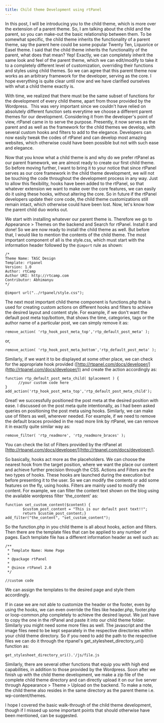 ```yaml
---
title: Child theme Development using rtPanel
---
```


In this post, I will be introducing you to the child theme, which is more over the extension of a parent theme. So, I am talking about the child and the parent, so you can make-out the basic relationship between them. To be somewhat specific, the child theme inherits the functionality of a parent theme, say the parent here could be some popular Twenty Ten, Liquorice or Easel theme. I said that the child theme inherits the functionality of the parent, what does that mean? Yep! Exactly, we can completely inherit the same look and feel of the parent theme, which we can edit/modify to take it to a completely different level of customization, overriding their functions and styles using child themes. So we can agree that this parent theme now works as an arbitrary framework for the developer, serving as the core. I hope everything is quite clear until now and we have clarified ourselves with what a child theme exactly is.

With time, we realized that there must be the same subset of functions for the development of every child theme, apart from those provided by the Wordpress.  This was very important since we couldn't have relied on absolutely different function sets everytime we choose a different parent themes for our development. Considering it from the developer's point of view, rtPanel came in to serve the purpose. Presently, it now serves as the parent and as well as the framework for the child themes we develop, with several custom hooks and filters to add to the elegance. Developers can now easily tweak the codes of rtPanel and can develop most amazing websites, which otherwise could have been possible but not with such ease and elegance.

Now that you know what a child theme is and why do we prefer rtPanel as our parent framework, we are almost ready to create our first child theme. So before moving further, I want to bring it to your notice that since rtPanel serves as our core framework in the child theme development, we will not be touching the code throughout the development process in any way. Just to allow this flexibility, hooks have been added to the rtPanel, so that whatever extension we want to make over the core features, we can easily do it using these hooks, without altering the core. So in future if the rtPanel developers update their core code, the child theme customizations still remain intact, which otherwise could have been lost. Now, let's know how the parent child duo works out.

We start with installing whatever our parent theme is. Therefore we go to Appearance > Themes on the backend and Search for rtPanel. Install it and done! So we are now ready to install the child theme as well. But before that, I would like to mention the contents of the child theme. The most important component of all is the style.css, which must start with the information header followed by the `@import` rule as shown:

    
    /*
    Theme Name: TASC Design
    Template: rtpanel
    Version: 1.0
    Author: rtCamp
    Author URI: http://rtcamp.com
    Contributor: Abhimanyu
    */
    
    @import url("../rtpanel/style.css");


The next most important child theme component is functions.php that is used for creating custom actions on different hooks and filters to achieve the desired layout and content style. For example, if we don't want the default post meta top/bottom, that shows the time, categories, tags or the author name of a particular post, we can simply remove it as:

    
    remove_action( 'rtp_hook_post_meta_top','rtp_default_post_meta' );


or,

    
    remove_action( 'rtp_hook_post_meta_bottom','rtp_default_post_meta' );


Similarly, if we want it to be displayed at some other place, we can check for the appropriate hook provided ([http://rtpanel.com/docs/developer/](http://rtpanel.com/docs/developer/)) and create the action accordingly as:

    
    function rtp_default_post_meta_child( $placement ) {
          //your custom code here
    }
    add_action('rtp_hook_post_meta_top','rtp_default_post_meta_child');


Great! we successfully positioned the post meta at the desired position with ease. I discussed on the post meta quite intentionally, as I had been asked queries on positioning the post meta using hooks. Similarly, we can make use of filters as well, wherever needed. For example, if we need to remove the default braces provided in the read more link by rtPanel, we can remove it in exactly quite similar way as:

    
    remove_filter( 'rtp_readmore', 'rtp_readmore_braces' );


You can check the list of Filters provided by the rtPanel at [http://rtpanel.com/docs/developer/](http://rtpanel.com/docs/developer/).

So basically, hooks act more as the placeholders. We can choose the nearest hook from the target position, where we want the place our content and achieve further precision through the CSS. Actions and Filters are the two types of hooks. These hooks are launched during the execution but before presenting it to the user. So we can modify the contents or add some features on the fly, using hooks. Filters are mainly used to modify the content. For example, we can filter the content text shown on the blog using the available wordpress filter 'the_content' as:

    
    function set_custom_content($content) {
            $custom_post_content = "This is our default post text!!";
            return $custom_post_content;}
    add_filter("the_content", "set_custom_content");


So the function.php in you child theme is all about hooks, action and filters. Then there are the template files that can be applied to any number of pages. Each template file has a different information header as well such as:

    
    /**
     * Template Name: Home Page
     *
     * @package rtPanel
     *
     * @since rtPanel 2.0
     */
    
    //custom code


We can assign the templates to the desired page and style them accordingly.

If in case we are not able to customize the header or the footer, even by using the hooks, we can even override the files like header.php, footer.php or loop-common.php completely to achieve the desired layout. We just have to copy the one in the rtPanel and paste it into our child theme folder. Similarly you might need some more files as well. The javascript and the image files need to be kept separately in the respective directories within your child theme directory. So if you need to add the path to the respective files we can do it through the rtpanel's get_stylesheet_directory_uri() function as:

    
    get_stylesheet_directory_uri().'/js/file.js


Similarly, there are several other functions that equip you with high end capabilities, in addition to those provided by the Wordpress. Soon after we finish up with the child theme development, we make a zip file of the complete child theme directory and can directly upload it on our live server through Appearance > Theme > Upload on the backend. To make a note, the child theme also resides in the same directory as the parent theme i.e. wp-content/themes.

I hope I covered the basic walk-through of the child theme development, though if I missed up some important points that should otherwise have been mentioned, can be suggested.
